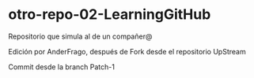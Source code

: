 # otro-repo-02-LearningGitHub

Repositorio que simula al de un compañer@


Edición por AnderFrago, después  de Fork desde el repositorio UpStream

Commit desde la branch Patch-1
